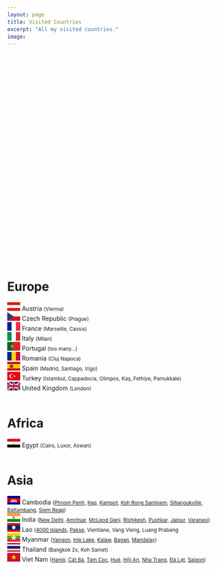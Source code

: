 ```yaml
---
layout: page
title: Visited Countries
excerpt: "All my visited countries."
image:
---
```

<script src="https://www.amcharts.com/lib/3/ammap.js" type="text/javascript"></script>
<script src="https://www.amcharts.com/lib/3/maps/js/worldHigh.js" type="text/javascript"></script>
<script src="https://www.amcharts.com/lib/3/themes/dark.js" type="text/javascript"></script>
<div id="mapdiv" style="width: 1000px; height: 450px;"></div>
<script type="text/javascript">
var map = AmCharts.makeChart("mapdiv",{
type: "map",
theme: "dark",
projection: "mercator",
panEventsEnabled : true,
backgroundColor : "#535364",
backgroundAlpha : 1,
zoomControl: {
zoomControlEnabled : true
},
dataProvider : {
map : "worldHigh",
getAreasFromMap : true,
areas :
[
  {
    "id": "AT",
    "showAsSelected": true
  },
  {
    "id": "CZ",
    "showAsSelected": true
  },
  {
    "id": "FR",
    "showAsSelected": true
  },
  {
    "id": "IT",
    "showAsSelected": true
  },
  {
    "id": "PT",
    "showAsSelected": true
  },
  {
    "id": "RO",
    "showAsSelected": true
  },
  {
    "id": "ES",
    "showAsSelected": true
  },
  {
    "id": "TR",
    "showAsSelected": true
  },
  {
    "id": "GB",
    "showAsSelected": true
  },
  {
    "id": "KH",
    "showAsSelected": true
  },
  {
    "id": "IN",
    "showAsSelected": true
  },
  {
    "id": "LA",
    "showAsSelected": true
  },
  {
    "id": "MM",
    "showAsSelected": true
  },
  {
    "id": "TH",
    "showAsSelected": true
  },
  {
    "id": "VN",
    "showAsSelected": true
  },
  {
    "id": "EG",
    "showAsSelected": true
  }
]
},
areasSettings : {
autoZoom : true,
color : "#B4B4B7",
colorSolid : "#3605FC",
selectedColor : "#3605FC",
outlineColor : "#666666",
rollOverColor : "#9EC2F7",
rollOverOutlineColor : "#000000"
}
});
</script>
<br>
<br>
<h1>Europe</h1>
<img src="../images/flags/at.png"/> Austria <small>(Vienna)</small><br>
<img src="../images/flags/cz.png"/> Czech Republic <small>(Prague)</small><br>
<img src="../images/flags/fr.png"/> France <small>(Marseille, Cassis)</small><br>
<img src="../images/flags/it.png"/> Italy <small>(Milan)</small><br>
<img src="../images/flags/pt.png"/> Portugal <small>(too many...)</small><br>
<img src="../images/flags/ro.png"/> Romania <small>(Cluj Napoca)</small><br>
<img src="../images/flags/es.png"/> Spain <small>(Madrid, Santiago, Vigo)</small><br>
<img src="../images/flags/tr.png"/> Turkey <small>(Istambul, Cappadocia, Olimpos, Kaş, Fethiye, Pamukkale)</small><br>
<img src="../images/flags/gb.png"/> United Kingdom <small>(London)</small><br><br>

<h1>Africa</h1>
<img src="../images/flags/eg.png"/> Egypt <small>(Cairo, Luxor, Aswan)</small><br><br>

<h1>Asia</h1>
<img src="../images/flags/kh.png"/> Cambodia <small>(<a href="{{site.url}}/PhnomPenh">Phnom Penh</a>,
  <a href="{{site.url}}/KepKampot">Kep</a>, 
  <a href="{{site.url}}/KepKampot">Kampot</a>,
  <a href="{{site.url}}/Samloem">Koh Rong Samloem</a>,
  <a href="{{site.url}}/Samloem">Sihanoukville</a>,
  <a href="{{site.url}}/Battambang">Battambang</a>,
  <a href="{{site.url}}/SiemReap">Siem Reap</a>)</small><br>
<img src="../images/flags/in.png"/> India 
<small>(<a href="{{site.url}}/Delhi" target="_blank">New Delhi</a>, 
  <a href="{{site.url}}/Amritsar" target="_blank">Amritsar</a>, 
  <a href="{{site.url}}/McLeodGanj" target="_blank">McLeod Ganj</a>, 
  <a href="{{site.url}}/Rishikesh" target="_blank">Rishikesh</a>, 
  <a href="{{site.url}}/Pushkar" target="_blank">Pushkar</a>, 
  <a href="{{site.url}}/Jaipur" target="_blank">Jaipur</a>, 
  <a href="{{site.url}}/Varanasi" target="_blank">Varanasi</a>)</small><br>
<img src="../images/flags/la.png"/> Lao 
<small>(<a href="{{site.url}}/4000Islands">4000 Islands</a>, 
  <a href="{{site.url}}/Pakse" target="_blank">Pakse</a>, Vientiane, Vang Vieng, Luang Prabang</small><br>
<img src="../images/flags/mm.png"/> Myanmar 
<small>(<a href="{{site.url}}/Land-of-Smiles-1" target="_blank">Yangon</a>, 
  <a href="{{site.url}}/Land-of-Smiles-2" target="_blank">Inle Lake</a>, 
  <a href="{{site.url}}/Land-of-Smiles-3" target="_blank">Kalaw</a>, 
  <a href="{{site.url}}/Land-of-Smiles-4" target="_blank">Bagan</a>, 
  <a href="{{site.url}}/Land-of-Smiles-7" target="_blank">Mandalay</a>)</small><br>
<img src="../images/flags/th.png"/> Thailand <small>(Bangkok 2x, Koh Samet)</small><br>
<img src="../images/flags/vn.png"/> Viet Nam 
<small>(<a href="{{site.url}}/Hanoi" target="_blank">Hanói</a>, 
  <a href="{{site.url}}/CatBa" target="_blank">Cát Bà</a>, 
  <a href="{{site.url}}/TamCoc" target="_blank">Tam Coc</a>, 
  <a href="{{site.url}}/Hue" target="_blank">Hué</a>,
  <a href="{{site.url}}/HoiAn" target="_blank">Hội An</a>,
  <a href="{{site.url}}/Dalat" target="_blank">Nha Trang</a>,
  <a href="{{site.url}}/Dalat" target="_blank">Đà Lạt</a>, 
  <a href="{{site.url}}/HCMC" target="_blank">Saigon</a>)</small><br><br>